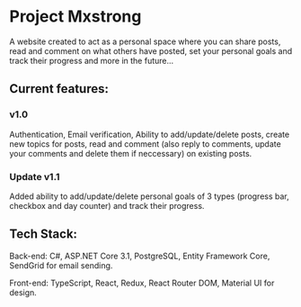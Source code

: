 # Project Mxstrong
A website created to act as a personal space where you can share posts, read and comment on what others have posted, set your personal goals and track their progress and more in the future...

## Current features:
### v1.0
Authentication, Email verification, Ability to add/update/delete posts, create new topics for posts, read and comment (also reply to comments, update your comments and delete them if neccessary) on existing posts. 

### Update v1.1
Added ability to add/update/delete personal goals of 3 types (progress bar, checkbox and day counter) and track their progress.

## Tech Stack:
Back-end: C#, ASP.NET Core 3.1, PostgreSQL, Entity Framework Core, SendGrid for email sending.

Front-end: TypeScript, React, Redux, React Router DOM, Material UI for design.
